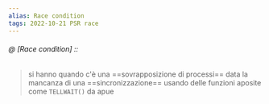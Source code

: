 ```yaml
---
alias: Race condition
tags: 2022-10-21 PSR race
---
```


###### @ [Race condition] ::
> si hanno quando c'è una ==sovrapposizione di processi== data la mancanza di una ==sincronizzazione== usando delle funzioni aposite come `TELLWAIT()` da apue